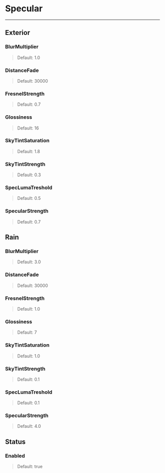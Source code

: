 # Specular

---

## Exterior

### BlurMultiplier

>Default: 1.0

### DistanceFade

>Default: 30000

### FresnelStrength

>Default: 0.7

### Glossiness

>Default: 16

### SkyTintSaturation

>Default: 1.8

### SkyTintStrength

>Default: 0.3

### SpecLumaTreshold

>Default: 0.5

### SpecularStrength

>Default: 0.7

## Rain

### BlurMultiplier

>Default: 3.0

### DistanceFade

>Default: 30000

### FresnelStrength

>Default: 1.0

### Glossiness

>Default: 7

### SkyTintSaturation

>Default: 1.0

### SkyTintStrength

>Default: 0.1

### SpecLumaTreshold

>Default: 0.1

### SpecularStrength

>Default: 4.0

## Status

### Enabled

>Default: true
